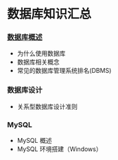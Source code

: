 # 数据库知识汇总

### [数据库概述](!./../start.md)

- 为什么使用数据库
- 数据库相关概念
- 常见的数据库管理系统排名(DBMS)

### 数据库设计

- 关系型数据库设计准则


### MySQL

- MySQL 概述
- MySQL 环境搭建（Windows）